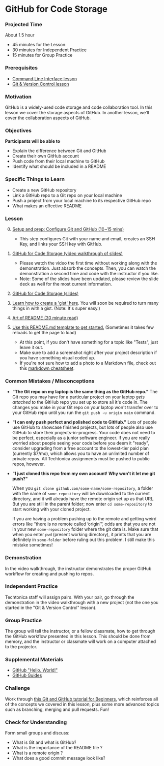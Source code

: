# GitHub for Code Storage

### Projected Time

About 1.5 hour

- 45 minutes for the Lesson
- 30 minutes for Independent Practice
- 15 minutes for Group Practice

### Prerequisites

- [Command Line Interface lesson](/command-line/command-line-interface.md)
- [Git & Version Control lesson](./git-version-control.md)

### Motivation

GitHub is a widely-used code storage and code collaboration tool. In this lesson we cover the storage aspects of GitHub. In another lesson, we'll cover the collaboration aspects of GitHub.

### Objectives

**Participants will be able to**

- Explain the difference between Git and GitHub
- Create their own GitHub account
- Push code from their local machine to GitHub
- Identify what should be included in a README

### Specific Things to Learn

- Create a new GitHub repository
- Link a GitHub repo to a Git repo on your local machine
- Push a project from your local machine to its respective GitHub repo
- What makes an effective README

### Lesson

0. [Setup and prep: Configure Git and GitHub (10~15 mins)](https://www.theodinproject.com/paths/foundations/courses/foundations/lessons/setting-up-git#step-2-configure-git-and-github)

   - This step configures Git with your name and email, creates an SSH Key, and links your SSH key with GitHub.

1. [GitHub for Code Storage (video walkthrough of slides)](https://drive.google.com/file/d/1GRBWkRUmB2IAtHrs9wXid3HEdAtGsUZo/view?usp=sharing)

   - Please watch the video the first time without working along with the demonstration. Just absorb the concepts. Then, you can watch the demonstration a second time and code with the instructor if you like.
   - Note: Some of the slides have been updated, please review the slide deck as well for the most current information.

1. [GitHub for Code Storage (slides)](https://docs.google.com/presentation/d/1wlhPFx4oq3xWWdPqwf8CP6cmcuo7gaQ0UeOcKocSjp8/edit?usp=sharing)

1. [Learn how to create a 'gist' here](https://help.github.com/en/articles/creating-gists). You will soon be required to turn many things in with a gist. (Note: It's super easy.)

1. [Art of README (30 minute read)](https://github.com/noffle/art-of-readme)

1. [Use this README.md template to get started.](https://gist.github.com/PurpleBooth/109311bb0361f32d87a2) (Sometimes it takes few reloads to get the page to load)
   - At this point, if you don't have something for a topic like "Tests", just leave it out.
   - Make sure to add a screenshot right after your project description if you have something visual coded up.
   - If you're not sure how to add a photo to a Markdown file, check out this [markdown cheatsheet](https://github.com/adam-p/markdown-here/wiki/Markdown-Cheatsheet).

### Common Mistakes / Misconceptions

- **"The Git repo on my laptop is the same thing as the GitHub repo."** The Git repo you may have for a particular project on your laptop _gets attached to_ the GitHub repo you set up to store all it's code in. The changes you make in your Git repo on your laptop won't transfer over to your GitHub repo until you run the `git push -u origin main` command.

- **"I can only push perfect and polished code to GitHub."** Lots of people use GitHub to showcase finished projects, but lots of people also use GitHub to store their projects-in-progress. Your code does not need to be perfect, especially as a junior software engineer. If you are really worried about people seeing your code before you deem it "ready", consider upgrading from a free account to the lowest-tier paid plan (currently \$7/mo), which allows you to have an unlimited number of private repos. All Techtonica assignments must be pushed to public repos, however.

- **"I just cloned this repo from my own account! Why won't it let me git push?"**

  When you `git clone github.com/some-name/some-repository`, a folder with the name of `some-repository` will be downloaded to the current directory, and it will already have the remote origin set up as that URL. But you are still in the parent folder; now enter `cd some-repository` to start working with your cloned project.

  If you are having a problem pushing up to the remote and getting weird errors like “there is no remote called ‘origin’“, odds are that you are not in your new `some-repository` folder where the git data is. Make sure that when you enter `pwd` (present working directory), it prints that you are definitely in `some-folder` before ruling out this problem. I still make this mistake sometimes!

### Demonstration

In the video walkthrough, the instructor demonstrates the proper GitHub workflow for creating and pushing to repos.

### Independent Practice

Techtonica staff will assign pairs. With your pair, go through the demonstration in the video walkthrough with a new project (not the one you started in the "Git & Version Control" lesson).

### Group Practice

The group will tell the instructor, or a fellow classmate, how to get through the GitHub workflow presented in this lesson. This should be done from memory, and the instructor or classmate will work on a computer attached to the projector.

### Supplemental Materials

- [GitHub "Hello, World!"](https://guides.github.com/activities/hello-world/)
- [GitHub Guides](https://guides.github.com/)

### Challenge

Work through [this Git and GitHub tutorial for Beginners](http://product.hubspot.com/blog/git-and-github-tutorial-for-beginners), which reinforces all of the concepts we covered in this lesson, plus some more advanced topics such as branching, merging and pull requests. Fun!

### Check for Understanding

Form small groups and discuss:

- What is Git and what is GitHub?
- What is the importance of the README file ?
- What is a remote origin ?
- What does a good commit message look like?

